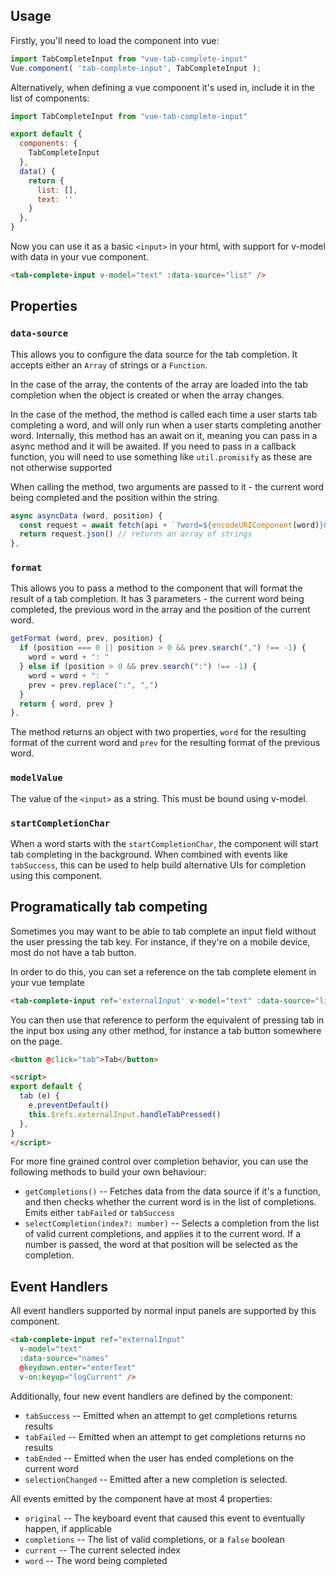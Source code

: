 ## Usage

Firstly, you'll need to load the component into vue:

``` javascript
import TabCompleteInput from "vue-tab-complete-input"
Vue.component( 'tab-complete-input', TabCompleteInput );
```

Alternatively, when defining a vue component it's used in, include it in the list of components:

``` javascript
import TabCompleteInput from "vue-tab-complete-input"

export default {
  components: {
    TabCompleteInput
  },
  data() {
    return {
      list: [],
      text: ''
    }
  },
}
```

Now you can use it as a basic `<input>` in your html, with support for v-model with data in your vue component.

``` html
<tab-complete-input v-model="text" :data-source="list" />
```

<ExampleContainer source="BasicExample.vue">
  <BasicExample />
</ExampleContainer>

## Properties

### `data-source`

This allows you to configure the data source for the tab completion. It accepts either an `Array` of strings or a `Function`.

In the case of the array, the contents of the array are loaded into the tab completion when the object is created or when the array changes.

In the case of the method, the method is called each time a user starts tab completing a word, and will only run when a user starts completing another word.
Internally, this method has an await on it, meaning you can pass in a async method and it will be awaited. If you need to pass in a callback function, you will 
need to use something like `util.promisify` as these are not otherwise supported

When calling the method, two arguments are passed to it - the current word being completed and the position within the string.

``` JavaScript
async asyncData (word, position) {
  const request = await fetch(api + `?word=${encodeURIComponent(word)}&pos=${encodeURIComponent(position)}`)
  return request.json() // returns an array of strings
}, 
```

<ExampleContainer source="AsyncExample.vue">
  <AsyncExample />
</ExampleContainer>

### `format`

This allows you to pass a method to the component that will format the result of a tab completion. It has 3 parameters - the current word being completed, the previous word in the array and the position of the current word.

```JavaScript
getFormat (word, prev, position) {
  if (position === 0 || position > 0 && prev.search(",") !== -1) {
    word = word + ": "
  } else if (position > 0 && prev.search(":") !== -1) {
    word = word + ": "
    prev = prev.replace(":", ",")
  }
  return { word, prev }
}, 

```

<ExampleContainer source="FormatExample.vue">
  <FormatExample />
</ExampleContainer>

The method returns an object with two properties, `word` for the resulting format of the current word and `prev` for the resulting format of the previous word.

### `modelValue`

The value of the `<input>` as a string. This must be bound using v-model.

<ExampleContainer source="ValueExample.vue">
  <ValueExample />
</ExampleContainer>

### `startCompletionChar`

When a word starts with the `startCompletionChar`, the component will start tab completing in the background. When combined with events like `tabSuccess`, this can be used to help build alternative UIs for completion using this component.

## Programatically tab competing

Sometimes you may want to be able to tab complete an input field without the user pressing the tab key. For instance, if they're on a mobile device, most do not have a tab button. 

In order to do this, you can set a reference on the tab complete element in your vue template

```html
<tab-complete-input ref='externalInput' v-model="text" :data-source="list" />
```

You can then use that reference to perform the equivalent of pressing tab in the input box using any other method, for instance a tab button somewhere on the page. 

```html
<button @click="tab">Tab</button>

<script>
export default {
  tab (e) {
    e.preventDefault()
    this.$refs.externalInput.handleTabPressed()
  },
}
</script>
```

<ExampleContainer source="TabExample.vue">
  <TabExample />
</ExampleContainer>

For more fine grained control over completion behavior, you can use the following methods to build your own behaviour:

 - `getCompletions()` -- Fetches data from the data source if it's a function, and then checks whether the current word is in the list of completions. Emits either `tabFailed` or `tabSuccess` 
 - `selectCompletion(index?: number)` -- Selects a completion from the list of valid current completions, and applies it to the current word. If a number is passed, the word at that position will be selected as the completion.

## Event Handlers

All event handlers supported by normal input panels are supported by this component.

```html
<tab-complete-input ref="externalInput" 
  v-model="text" 
  :data-source="names" 
  @keydown.enter="enterText"
  v-on:keyup="logCurrent" />
```

<ExampleContainer source="EventsExample.vue">
  <EventsExample />
</ExampleContainer>

Additionally, four new event handlers are defined by the component:

 - `tabSuccess` -- Emitted when an attempt to get completions returns results
 - `tabFailed` -- Emitted when an attempt to get completions returns no results
 - `tabEnded` -- Emitted when the user has ended completions on the current word
 - `selectionChanged` -- Emitted after a new completion is selected.

All events emitted by the component have at most 4 properties:

 - `original` -- The keyboard event that caused this event to eventually happen, if applicable
 - `completions` -- The list of valid completions, or a `false` boolean 
 - `current` -- The current selected index
 - `word` -- The word being completed

<ExampleContainer :source="'HomeExample.vue'">
  <HomeExample />
</ExampleContainer>
